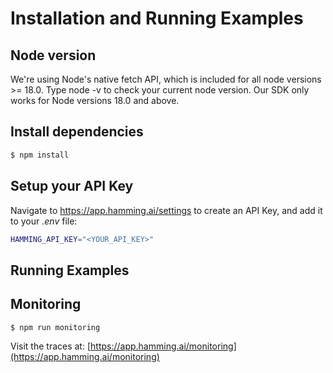 # Installation and Running Examples

## Node version

We're using Node's native fetch API, which is included for all node versions >= 18.0. Type node -v to check your current node version. Our SDK only works for Node versions 18.0 and above.

## Install dependencies

```bash
$ npm install
```

## Setup your API Key

Navigate to https://app.hamming.ai/settings to create an API Key, and add it to your _.env_ file:

```bash
HAMMING_API_KEY="<YOUR_API_KEY>"
```

## Running Examples



## Monitoring

```
$ npm run monitoring
```

Visit the traces at: [https://app.hamming.ai/monitoring](https://app.hamming.ai/monitoring)

